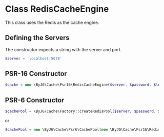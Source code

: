 # Class RedisCacheEngine

This class uses the Redis as the cache engine.

## Defining the Servers

The constructor expects a string with the server and port.

```php
$server = 'localhost:5678'
```

## PSR-16 Constructor

```php
$cache = new \ByJG\Cache\Psr16\RedisCacheEngine($server, $password, $logger)
```

## PSR-6 Constructor

```php
$cachePool = \ByJG\Cache\Factory::createRedisPool($server, $password, $bufferSize, $logger)
```

or

```php
$cachePool = new \ByJG\Cache\Psr6\CachePool(new \ByJG\Cache\Psr16\RedisCacheEngine($server, $password, $logger));
```


